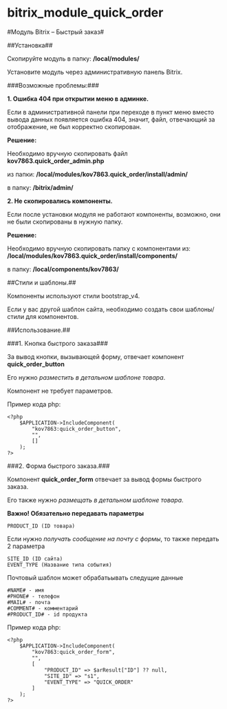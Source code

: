 # bitrix_module_quick_order
#Модуль Bitrix – Быстрый заказ#

##Установка##

Скопируйте модуль в папку: **/local/modules/**

Установите модуль через административную панель Bitrix.

###Возможные проблемы:###

**1. Ошибка 404 при открытии меню в админке.**

Если в административной панели при переходе в пункт меню вместо вывода данных появляется ошибка 404, значит, файл, отвечающий за отображение, не был корректно скопирован.

**Решение:**

Необходимо вручную скопировать файл **kov7863.quick_order_admin.php**

из папки: **/local/modules/kov7863.quick_order/install/admin/**

в папку: **/bitrix/admin/**

**2. Не скопировались компоненты.**

Если после установки модуля не работают компоненты, возможно, они не были скопированы в нужную папку.

**Решение:**

Необходимо вручную скопировать папку с компонентами из: **/local/modules/kov7863.quick_order/install/components/**

в папку: **/local/components/kov7863/**

##Стили и шаблоны.##

Компоненты используют стили bootstrap_v4.

Если у вас другой шаблон сайта, необходимо создать свои шаблоны/стили для компонентов.

##Использование.##

###1. Кнопка быстрого заказа###

За вывод кнопки, вызывающей форму, отвечает компонент **quick_order_button**

Его нужно *разместить в детальном шаблоне товара*.

Компонент не требует параметров.

Пример кода php:

```
<?php
    $APPLICATION->IncludeComponent(
        "kov7863:quick_order_button",
        "",
        []
    );
?>
```

###2. Форма быстрого заказа.###

Компонент **quick_order_form** отвечает за вывод формы быстрого заказа.

Его также нужно *размещать в детальном шаблоне товара*.

**Важно! Обязательно передавать параметры**

```
PRODUCT_ID (ID товара)
```

Если нужно *получать сообщение на почту с формы*, то также передать 2 параметра

```
SITE_ID (ID сайта)
EVENT_TYPE (Название типа события)
```

Почтовый шаблон может обрабатьывать следущие данные
```
#NAME# - имя
#PHONE# - телефон
#MAIL# - почта
#COMMENT# - комментарий
#PRODUCT_ID# - id продукта
```

Пример кода php:
```
<?php
    $APPLICATION->IncludeComponent(
        "kov7863:quick_order_form",
        "",
        [
            "PRODUCT_ID" => $arResult["ID"] ?? null,
            "SITE_ID" => "s1",
            "EVENT_TYPE" => "QUICK_ORDER"
        ]
    );
?>
```

